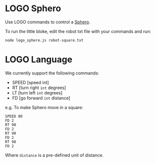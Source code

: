 # LOGO Sphero
Use LOGO commands to control a [Sphero](http://www.gosphero.com/).

To run the little bloke, edit the robot txt file with your commands and run:

```
node logo_sphere.js robot-square.txt
```

# LOGO Language

We currently support the following commands:

 - SPEED [speed int]
 - RT [turn right `int` degrees]
 - LT [turn left `int` degrees]
 - FD [go forward `int` distance]

e.g. To make Sphero move in a square:

```
SPEED 80
FD 2
RT 90
FD 2
RT 90
FD 2
RT 90
FD 2
```

Where `distance` is a pre-defined unit of distance.
